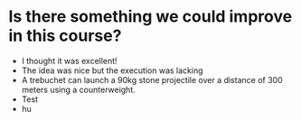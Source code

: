 # Is there something we could improve in this course? #
  - I thought it was excellent!
  - The idea was nice but the execution was lacking
  - A trebuchet can launch a 90kg stone projectile over a distance of 300 meters using a counterweight.
  - Test
  - hu
